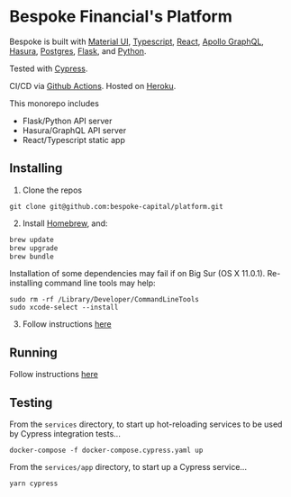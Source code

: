 # Bespoke Financial's Platform

Bespoke is built with [Material UI](https://material-ui.com/), [Typescript](https://www.typescriptlang.org/), [React](https://reactjs.org/), [Apollo GraphQL](https://www.apollographql.com/), [Hasura](https://hasura.io/), [Postgres](https://www.postgresql.org/), [Flask](https://flask.palletsprojects.com/en/1.1.x/), and [Python](https://www.python.org/).

Tested with [Cypress](https://www.cypress.io/).

CI/CD via [Github Actions](https://github.com/features/actions). Hosted on [Heroku](https://heroku.com/).

This monorepo includes

- Flask/Python API server
- Hasura/GraphQL API server
- React/Typescript static app

## Installing

1. Clone the repos

```
git clone git@github.com:bespoke-capital/platform.git
```

2. Install [Homebrew](https://brew.sh/), and:

```bash
brew update
brew upgrade
brew bundle
```

Installation of some dependencies may fail if on Big Sur (OS X 11.0.1). Re-installing command line tools may help:

```
sudo rm -rf /Library/Developer/CommandLineTools
sudo xcode-select --install
```

3. Follow instructions [here](https://docs.google.com/document/d/1fIoWutW-oksJabg2mDH3E7Ot4Vc1XMavUblGC0D0F-4/edit)

## Running

Follow instructions [here](https://docs.google.com/document/d/1fIoWutW-oksJabg2mDH3E7Ot4Vc1XMavUblGC0D0F-4/edit#heading=h.ouot35nvjvpl)

## Testing

From the `services` directory, to start up hot-reloading services to be used by Cypress integration tests...

```
docker-compose -f docker-compose.cypress.yaml up
```

From the `services/app` directory, to start up a Cypress service...

```
yarn cypress
```
